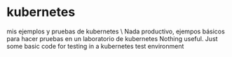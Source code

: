 # kubernetes
mis ejemplos y pruebas de kubernetes \\
Nada productivo, ejempos básicos para hacer pruebas en un laboratorio de kubernetes
Nothing useful. Just some basic code for testing in a kubernetes test environment
